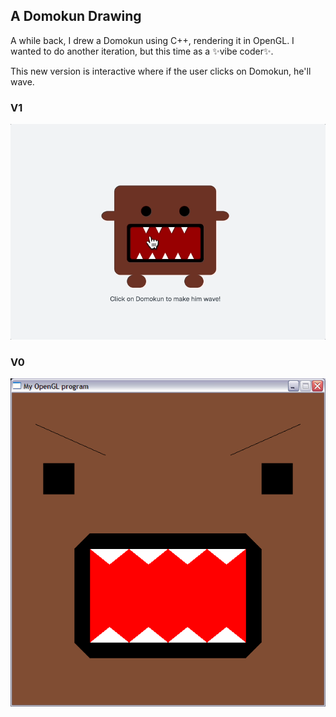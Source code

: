 ## A Domokun Drawing
A while back, I drew a Domokun using C++, rendering it in OpenGL. I wanted to do another iteration, but this time as a ✨vibe coder✨.

This new version is interactive where if the user clicks on Domokun, he'll wave.

### V1
![](https://github.com/ssaanndwich/domokun/blob/main/public/demo.gif)


### V0
![](https://github.com/ssaanndwich/domokun/blob/main/public/opengl.PNG)
